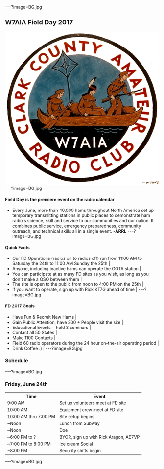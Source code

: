 ---?image=BG.jpg
## W7AIA Field Day 2017
![logo](W7AIA.png)
---?image=BG.jpg
#### Field Day is the premiere event on the radio calendar
* Every June, more than 40,000 hams throughout North America set up temporary transmitting stations in public places to demonstrate ham radio's science, skill and service to our communities and our nation. It combines public service, emergency preparedness, community outreach, and technical skills all in a single event. -**ARRL** 
---?image=BG.jpg
#### Quick Facts
- Our FD Operations (radios on to radios off) run from 11:00 AM to Saturday the 24th to 11:00 AM Sunday the 25th |
- Anyone, including inactive hams can operate the GOTA station |
- You can participate at as many FD sites as you wish, as long as you don't make a QSO between them |
- The site is open to the public from noon to 4:00 PM on the 25th |
- If you want to operate, sign up with Rick KT7G ahead of time |
---?image=BG.jpg
#### FD 2017 Goals
- Have Fun & Recruit New Hams |
- Gain Public Attention, have 300 + People visit the site |
- Educational Events ~ hold 3 seminars |
- Contact all 50 States |
- Make 1100 Contacts |
- Field 60 radio operators during the 24 hour on-the-air operating period |
- Drink Coffee :) |
---?image=BG.jpg
### Schedule
---?image=BG.jpg
### Friday, June 24th
<table>
  <tr>
    <th>Time</th>
    <th>Event </th> 
  </tr>
  <tr>
    <td>9:00 AM</td>
    <td>Set up volunteers meet at FD site</td> 
  </tr>
  <tr>
    <td>10:00 AM</td>
    <td>Equipment crew meet at FD site</td>
  </tr>
  <tr class="fragment">
    <td>10:00 AM thru 7:00 PM </td>
    <td>Site setup begins</td>
  </tr>
  <tr class="fragment">
    <td>~Noon</td>
    <td>Lunch from Subway</td>
  </tr>
  <tr class="fragment">
    <td>~Noon</td>
    <td>Doe</td>
  </tr>
  <tr class="fragment">
    <td>~6:00 PM to ?</td>
    <td>BYOR, sign up with Rick Aragon, AE7VP</td>
  </tr>
  <tr class="fragment">
    <td>~7:00 PM to 8:00 PM</td>
    <td>Ice cream Social</td>
  </tr>
  <tr class="fragment">
    <td>~8:00 PM</td>
    <td>Security shifts begin</td>
  </tr>
</table>
---?image=BG.jpg
